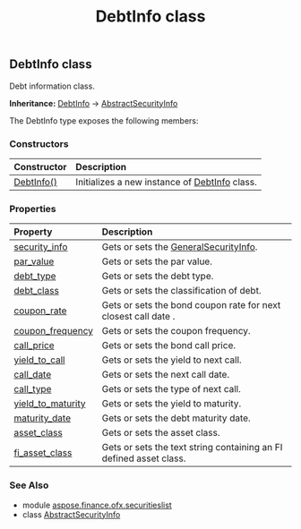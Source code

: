 ﻿---
title: DebtInfo class
second_title: Aspose.Finance for Python via .NET API References
description: 
type: docs
weight: 20
url: /python-net/aspose.finance.ofx.securitieslist/debtinfo/
is_root: false
---

## DebtInfo class

Debt information class.



**Inheritance:** [DebtInfo](/finance/python-net/aspose.finance.ofx.securitieslist/debtinfo) → 
[AbstractSecurityInfo](/finance/python-net/aspose.finance.ofx.securitieslist/abstractsecurityinfo)



The DebtInfo type exposes the following members:

### Constructors
| Constructor | Description |
| :- | :- |
| [DebtInfo()](/finance/python-net/aspose.finance.ofx.securitieslist/debtinfo/__init__/#) | Initializes a new instance of [DebtInfo](/finance/python-net/aspose.finance.ofx.securitieslist/debtinfo) class. |


### Properties
| Property | Description |
| :- | :- |
| [security_info](/finance/python-net/aspose.finance.ofx.securitieslist/debtinfo/security_info) | Gets or sets the [GeneralSecurityInfo](/finance/python-net/aspose.finance.ofx.securitieslist/generalsecurityinfo). |
| [par_value](/finance/python-net/aspose.finance.ofx.securitieslist/debtinfo/par_value) | Gets or sets the par value. |
| [debt_type](/finance/python-net/aspose.finance.ofx.securitieslist/debtinfo/debt_type) | Gets or sets the debt type. |
| [debt_class](/finance/python-net/aspose.finance.ofx.securitieslist/debtinfo/debt_class) | Gets or sets the classification of debt. |
| [coupon_rate](/finance/python-net/aspose.finance.ofx.securitieslist/debtinfo/coupon_rate) | Gets or sets the bond coupon rate for next closest call date . |
| [coupon_frequency](/finance/python-net/aspose.finance.ofx.securitieslist/debtinfo/coupon_frequency) | Gets or sets the coupon frequency. |
| [call_price](/finance/python-net/aspose.finance.ofx.securitieslist/debtinfo/call_price) | Gets or sets the bond call price. |
| [yield_to_call](/finance/python-net/aspose.finance.ofx.securitieslist/debtinfo/yield_to_call) | Gets or sets the yield to next call. |
| [call_date](/finance/python-net/aspose.finance.ofx.securitieslist/debtinfo/call_date) | Gets or sets the next call date. |
| [call_type](/finance/python-net/aspose.finance.ofx.securitieslist/debtinfo/call_type) | Gets or sets the type of next call. |
| [yield_to_maturity](/finance/python-net/aspose.finance.ofx.securitieslist/debtinfo/yield_to_maturity) | Gets or sets the yield to maturity. |
| [maturity_date](/finance/python-net/aspose.finance.ofx.securitieslist/debtinfo/maturity_date) | Gets or sets the debt maturity date. |
| [asset_class](/finance/python-net/aspose.finance.ofx.securitieslist/debtinfo/asset_class) | Gets or sets the asset class. |
| [fi_asset_class](/finance/python-net/aspose.finance.ofx.securitieslist/debtinfo/fi_asset_class) | Gets or sets the text string containing an FI defined asset class. |


### See Also

* module [aspose.finance.ofx.securitieslist](../)
* class [AbstractSecurityInfo](/finance/python-net/aspose.finance.ofx.securitieslist/abstractsecurityinfo)
